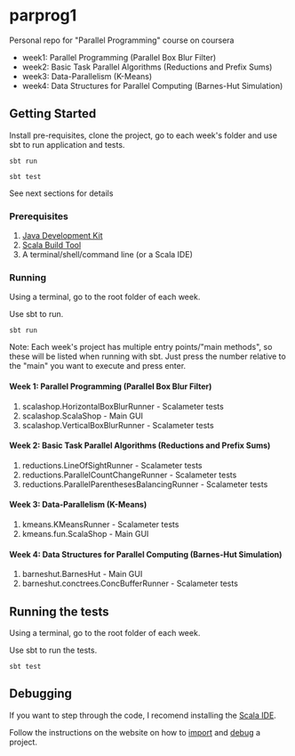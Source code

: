 # parprog1

Personal repo for "Parallel Programming" course on coursera

* week1: Parallel Programming (Parallel Box Blur Filter)
* week2: Basic Task Parallel Algorithms (Reductions and Prefix Sums)
* week3: Data-Parallelism (K-Means)
* week4: Data Structures for Parallel Computing (Barnes-Hut Simulation)

## Getting Started

Install pre-requisites, clone the project, go to each week's folder and use sbt to run application and tests.

```
sbt run
```

```
sbt test
```

See next sections for details

### Prerequisites

1. [Java Development Kit](http://docs.oracle.com/javase/8/docs/technotes/guides/install/install_overview.html)
2. [Scala Build Tool](http://www.scala-sbt.org/release/docs/Setup.html)
3. A terminal/shell/command line (or a Scala IDE)

### Running

Using a terminal, go to the root folder of each week.

Use sbt to run.

```
sbt run
```

Note: 
Each week's project has multiple entry points/"main methods", so these will be listed when running with sbt. Just press the number relative to the "main" you want to execute and press enter.

#### Week 1: Parallel Programming (Parallel Box Blur Filter)
1. scalashop.HorizontalBoxBlurRunner - Scalameter tests
2. scalashop.ScalaShop - Main GUI
3. scalashop.VerticalBoxBlurRunner - Scalameter tests
#### Week 2: Basic Task Parallel Algorithms (Reductions and Prefix Sums)
1. reductions.LineOfSightRunner - Scalameter tests
2. reductions.ParallelCountChangeRunner - Scalameter tests
3. reductions.ParallelParenthesesBalancingRunner - Scalameter tests
#### Week 3: Data-Parallelism (K-Means)
1. kmeans.KMeansRunner - Scalameter tests
2. kmeans.fun.ScalaShop - Main GUI
#### Week 4: Data Structures for Parallel Computing (Barnes-Hut Simulation)
1. barneshut.BarnesHut - Main GUI
2. barneshut.conctrees.ConcBufferRunner - Scalameter tests

## Running the tests

Using a terminal, go to the root folder of each week.

Use sbt to run the tests.
```
sbt test
```

## Debugging

If you want to step through the code, I recomend installing the [Scala IDE](http://scala-ide.org/).

Follow the instructions on the website on how to [import](http://scala-ide.org/docs/current-user-doc/gettingstarted/index.html#Import_an_SBT_project) and [debug](http://scala-ide.org/docs/current-user-doc/features/scaladebugger/index.html#using-the-scala-debugger) a project.
